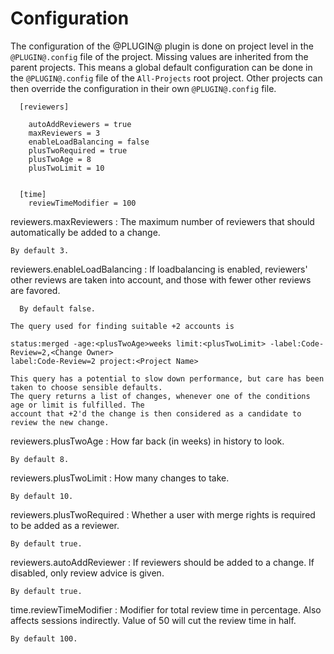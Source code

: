 Configuration
=============

The configuration of the @PLUGIN@ plugin is done on project level in
the `@PLUGIN@.config` file of the project. Missing values are inherited
from the parent projects. This means a global default configuration can
be done in the `@PLUGIN@.config` file of the `All-Projects` root project.
Other projects can then override the configuration in their own
`@PLUGIN@.config` file.

```
  [reviewers]

    autoAddReviewers = true
    maxReviewers = 3
    enableLoadBalancing = false
    plusTwoRequired = true
    plusTwoAge = 8
    plusTwoLimit = 10


  [time]
    reviewTimeModifier = 100

```

reviewers.maxReviewers
:   The maximum number of reviewers that should automatically be added to a change.

	By default 3.

reviewers.enableLoadBalancing
:   If loadbalancing is enabled, reviewers' other reviews are taken into account, and those with
    fewer other reviews are favored.

	  By default false.

    The query used for finding suitable +2 accounts is

    status:merged -age:<plusTwoAge>weeks limit:<plusTwoLimit> -label:Code-Review=2,<Change Owner>
    label:Code-Review=2 project:<Project Name>

    This query has a potential to slow down performance, but care has been taken to choose sensible defaults.
    The query returns a list of changes, whenever one of the conditions age or limit is fulfilled. The
    account that +2'd the change is then considered as a candidate to review the new change.

reviewers.plusTwoAge
:   How far back (in weeks) in history to look.

    By default 8.

reviewers.plusTwoLimit
:   How many changes to take.

    By default 10.

reviewers.plusTwoRequired
:   Whether a user with merge rights is required to be added as a reviewer.

    By default true.

reviewers.autoAddReviewer
:   If reviewers should be added to a change. If disabled, only review advice is given.

    By default true.

time.reviewTimeModifier
:   Modifier for total review time in percentage. Also affects sessions indirectly.
    Value of 50 will cut the review time in half.

    By default 100.

